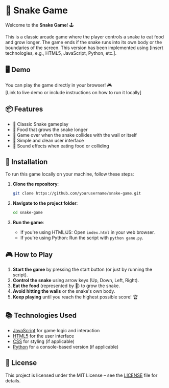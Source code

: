 

# 🐍 Snake Game

Welcome to the **Snake Game**! 🕹️

This is a classic arcade game where the player controls a snake to eat food and grow longer. The game ends if the snake runs into its own body or the boundaries of the screen. This version has been implemented using [insert technologies, e.g., HTML5, JavaScript, Python, etc.].

## 🖥️ Demo

You can play the game directly in your browser! 🎮  
[Link to live demo or include instructions on how to run it locally]

## 📦 Features

- 🐍 Classic Snake gameplay
- 🍏 Food that grows the snake longer
- 🚫 Game over when the snake collides with the wall or itself
- 🎨 Simple and clean user interface
- 🎵 Sound effects when eating food or colliding

## 🚀 Installation

To run this game locally on your machine, follow these steps:

1. **Clone the repository**:
   ```bash
   git clone https://github.com/yourusername/snake-game.git
   ```

2. **Navigate to the project folder**:
   ```bash
   cd snake-game
   ```

3. **Run the game**:
   - If you're using HTML/JS: Open `index.html` in your web browser.
   - If you're using Python: Run the script with `python game.py`.

## 🎮 How to Play

1. **Start the game** by pressing the start button (or just by running the script).
2. **Control the snake** using arrow keys (Up, Down, Left, Right).
3. **Eat the food** (represented by 🍏) to grow the snake.
4. **Avoid hitting the walls** or the snake's own body. 
5. **Keep playing** until you reach the highest possible score! 🏆

## 📚 Technologies Used

- [JavaScript](https://developer.mozilla.org/en-US/docs/Web/JavaScript) for game logic and interaction
- [HTML5](https://developer.mozilla.org/en-US/docs/Web/HTML) for the user interface
- [CSS](https://developer.mozilla.org/en-US/docs/Web/CSS) for styling (if applicable)
- [Python](https://www.python.org/) for a console-based version (if applicable)

## 📄 License

This project is licensed under the MIT License – see the [LICENSE](LICENSE) file for details.


